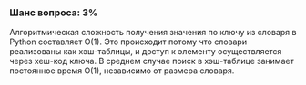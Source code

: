 ### Шанс вопроса: 3%

Алгоритмическая сложность получения значения по ключу из словаря в Python составляет O(1). Это происходит потому что словари реализованы как хэш-таблицы, и доступ к элементу осуществляется через хеш-код ключа. В среднем случае поиск в хэш-таблице занимает постоянное время O(1), независимо от размера словаря.